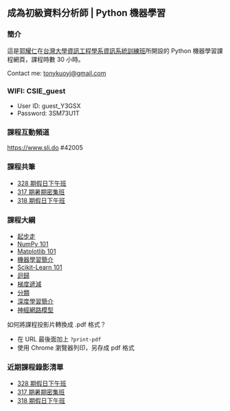## 成為初級資料分析師 | Python 機器學習

### 簡介

這是[郭耀仁](https://www.facebook.com/yaojen.kuo.1)在[台灣大學資訊工程學系資訊系統訓練班](https://www.csie.ntu.edu.tw/train/)所開設的 Python 機器學習課程網頁，課程時數 30 小時。

Contact me: <tonykuoyj@gmail.com>

###  WIFI: CSIE_guest

- User ID: guest_Y3GSX
- Password: 3SM73U1T

### 課程互動頻道

<https://www.sli.do> #42005

<!--

### 評分標準

- 70 分即可獲得證書，作業請上傳至 Google 表單
- 作業繳交期限為課程結束後一週內，如遇長假期（春節、連假）則順延

### 作業上傳表單

- [317 期暑期密集班](https://forms.gle/ZVfVRTdwN7wFNUGm8)
- [318 期假日下午班](https://forms.gle/TfqassRizDnH2mCG9)

### 課程 Facebook 群組

<https://www.facebook.com/groups/ntucsietrainpyds/>

--->

### 課程共筆

- [328 期假日下午班](https://colab.research.google.com/drive/17fii27SLcX9U5YJ-oRAxDMn3jokW4lN_?usp=sharing)
- [317 期暑期密集班](https://colab.research.google.com/drive/100aS0WO9VMXXBa7v_-n2chK56YaARE3K)
- [318 期假日下午班](https://colab.research.google.com/drive/16jLjtaPbQN8xKrg3HEb2o8wxGBhsoYRG)

### 課程大綱

- [起步走](01-getting-started.slides.html)
- [NumPy 101](02-essential-numpy-for-ml.slides.html)
- [Matplotlib 101](03-essential-matplotlib-for-ml.slides.html)
- [機器學習簡介](04-ml-intro.slides.html)
- [Scikit-Learn 101](05-sklearn-101.slides.html)
- [迴歸](06-regression-101.slides.html)
- [梯度遞減](07-gradient-descent.slides.html)
- [分類](06-classification.slides.html)
- [深度學習簡介](07-dl-intro.slides.html)
- [神經網路模型](08-nn.slides.html)

如何將課程投影片轉換成 .pdf 格式？
- 在 URL 最後面加上 `?print-pdf`
- 使用 Chrome 瀏覽器列印，另存成 pdf 格式

### 近期課程錄影清單

- [328 期假日下午班](https://www.youtube.com/playlist?list=PLEq7iw5uOtuWpk-95u2On2uF1BSxrDOzi)
- [317 期暑期密集班](https://www.youtube.com/playlist?list=PLEq7iw5uOtuWkWOTr0HsKt8ACbck6HnI0)
- [318 期假日下午班](https://www.youtube.com/playlist?list=PLEq7iw5uOtuUbjWcKQOKhho7CpxkvaMVu)